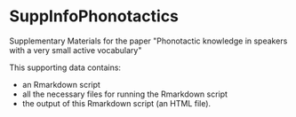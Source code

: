# SuppInfoPhonotactics

Supplementary Materials for the paper "Phonotactic knowledge in speakers with a very small active vocabulary"

This supporting data contains:
- an Rmarkdown script
- all the necessary files for running the Rmarkdown script
- the output of this Rmarkdown script (an HTML file).
